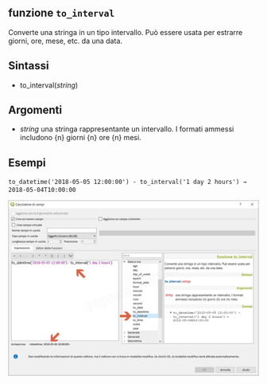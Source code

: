 ## funzione `to_interval`

Converte una stringa in un tipo intervallo. Può essere usata per estrarre giorni, ore, mese, etc. da una data.

## Sintassi

* to_interval(_string_)

## Argomenti

* _string_ una stringa rappresentante un intervallo. I formati ammessi includono {n} giorni {n} ore {n} mesi.

## Esempi
```
to_datetime('2018-05-05 12:00:00') - to_interval('1 day 2 hours') → 2018-05-04T10:00:00
```

![](/img/data_e_ora/to_interval1.png)